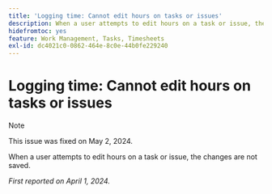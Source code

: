 ```yaml
---
title: 'Logging time: Cannot edit hours on tasks or issues'
description: When a user attempts to edit hours on a task or issue, the changes are not saved.
hidefromtoc: yes
feature: Work Management, Tasks, Timesheets
exl-id: dc4021c0-0862-464e-8c0e-44b0fe229240
---
```

# Logging time: Cannot edit hours on tasks or issues

>[!NOTE]
>
>This issue was fixed on May 2, 2024.

When a user attempts to edit hours on a task or issue, the changes are not saved.

_First reported on April 1, 2024._
